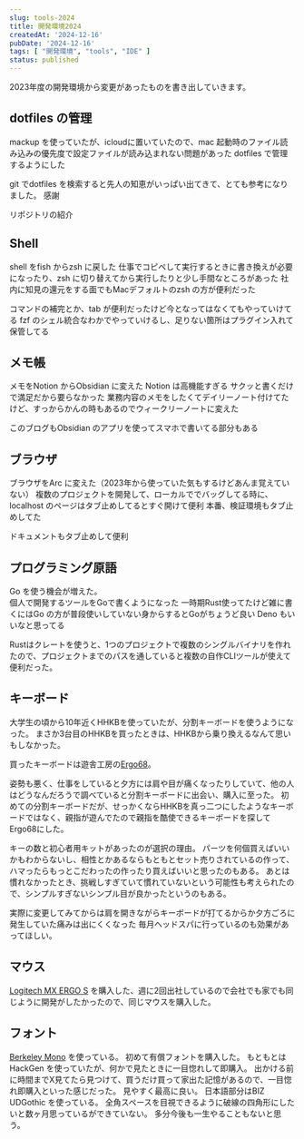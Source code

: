```yaml
---
slug: tools-2024
title: 開発環境2024
createdAt: '2024-12-16'
pubDate: '2024-12-16'
tags: [ "開発環境", "tools", "IDE" ]
status: published
---
```


2023年度の開発環境から変更があったものを書き出していきます。

## dotfiles の管理

mackup を使っていたが、icloudに置いていたので、mac 起動時のファイル読み込みの優先度で設定ファイルが読み込まれない問題があった
dotfiles で管理するようにした

git でdotfiles を検索すると先人の知恵がいっぱい出てきて、とても参考になりました。
感謝

リポジトリの紹介

## Shell

shell をfish からzsh に戻した
仕事でコピペして実行するときに書き換えが必要になったり、zsh に切り替えてから実行したりと少し手間なところがあった
社内に知見の還元をする面でもMacデフォルトのzsh の方が便利だった

コマンドの補完とか、tab が便利だったけど今となってはなくてもやっていけてる
fzf のシェル統合なわかでやっていけるし、足りない箇所はプラグイン入れて保管してる

## メモ帳

メモをNotion からObsidian に変えた
Notion は高機能すぎる
サクッと書くだけで満足だから要らなかった
業務内容のメモをしたくてデイリーノート付けてたけど、すっからかんの時もあるのでウィークリーノートに変えた

このブログもObsidian のアプリを使ってスマホで書いてる部分もある

## ブラウザ

ブラウザをArc に変えた（2023年から使っていた気もするけどあんま覚えていない）
複数のプロジェクトを開発して、ローカルででバッグしてる時に、localhost のページはタブ止めしてるとすぐ開けて便利
本番、検証環境もタブ止めしてた

ドキュメントもタブ止めして便利

## プログラミング原語

Go を使う機会が増えた。  
個人で開発するツールをGoで書くようになった
一時期Rust使ってたけど雑に書くにはGo の方が普段使いしていない身からするとGoがちょうど良い
Deno もいいなと思ってる

Rustはクレートを使うと、1つのプロジェクトで複数のシングルバイナリを作れたので、プロジェクトまでのパスを通していると複数の自作CLIツールが使えて便利だった。


## キーボード

大学生の頃から10年近くHHKBを使っていたが、分割キーボードを使うようになった。
まさか3台目のHHKBを買ったときは、HHKBから乗り換えるなんて思いもしなかった。

買ったキーボードは遊舎工房の[Ergo68](https://shop.yushakobo.jp/products/ergo68)。

姿勢も悪く、仕事をしていると夕方には肩や目が痛くなったりしていて、他の人はどうなんだろうで調べていると分割キーボードに出会い、購入に至った。
初めての分割キーボードだが、せっかくならHHKBを真っ二つにしたようなキーボードではなく、親指が遊んでたので親指を酷使できるキーボードを探してErgo68にした。

キーの数と初心者用キットがあったのが選択の理由。
パーツを何個買えばいいかもわからないし、相性とかあるならもともとセット売りされているの作って、ハマったらもっとこだわったの作ったり買えばいいと思ったのもある。
あとは慣れなかったとき、挑戦しすぎていて慣れていないという可能性も考えられたので、シンプルすぎないシンプル目が良かったというのもある。

実際に変更してみてからは肩を開きながらキーボードが打てるからか夕方ごろに発生していた痛みは出にくくなった
毎月ヘッドスパに行っているのも効果があってほしい。

## マウス

[Logitech MX ERGO S](https://www.amazon.co.jp/dp/B0D9Y1SNQT) を購入した、週に2回出社しているので会社でも家でも同じように開発がしたかったので、同じマウスを購入した。  


## フォント

[Berkeley Mono](https://usgraphics.com/products/berkeley-mono) を使っている。
初めて有償フォントを購入した。
もともとはHackGen を使っていたが、何かで見たときに一目惚れして即購入。
出かける前に時間までX見てたら見つけて、買うだけ買って家出た記憶があるので、一目惚れ即購入といった感じだった。
見やすく最高に良い。
日本語部分はBIZ UDGothic を使っている。
全角スペースを目視できるように破線の四角形にしたいと数ヶ月思っているができていない。
多分今後も一生やることもないと思う。
